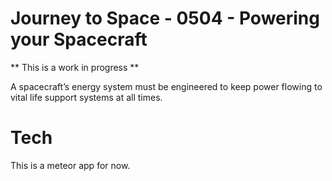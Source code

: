 # Journey to Space - 0504 - Powering your Spacecraft

** This is a work in progress **

A spacecraft’s energy system must be engineered to keep power flowing to vital life support systems at all times.

# Tech
This is a meteor app for now.
